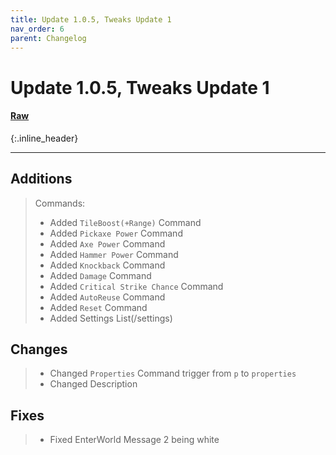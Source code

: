 ```yaml
---
title: Update 1.0.5, Tweaks Update 1
nav_order: 6
parent: Changelog
---
```


# Update 1.0.5, Tweaks Update 1
#### [Raw](1.0.5R.md)
{:.inline_header}

---

## Additions
> Commands:
>* Added `TileBoost(+Range)` Command
>* Added `Pickaxe Power` Command
>* Added `Axe Power` Command
>* Added `Hammer Power` Command
>* Added `Knockback` Command
>* Added `Damage` Command
>* Added `Critical Strike Chance` Command
>* Added `AutoReuse` Command
>* Added `Reset` Command
>* Added Settings List(/settings)

## Changes
>* Changed `Properties` Command trigger from `p` to `properties`
>* Changed Description

## Fixes
>* Fixed EnterWorld Message 2 being white